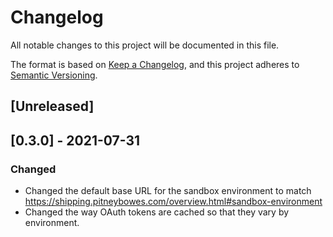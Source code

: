 # Changelog
All notable changes to this project will be documented in this file.

The format is based on [Keep a Changelog](https://keepachangelog.com/en/1.0.0/),
and this project adheres to [Semantic Versioning](https://semver.org/spec/v2.0.0.html).

## [Unreleased]

## [0.3.0] - 2021-07-31
### Changed
- Changed the default base URL for the sandbox environment to match https://shipping.pitneybowes.com/overview.html#sandbox-environment
- Changed the way OAuth tokens are cached so that they vary by environment.